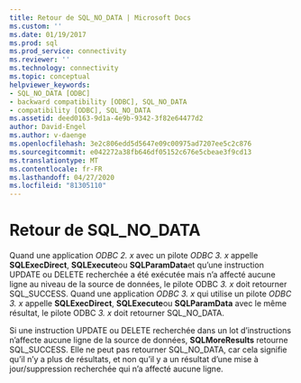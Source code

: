 ```yaml
---
title: Retour de SQL_NO_DATA | Microsoft Docs
ms.custom: ''
ms.date: 01/19/2017
ms.prod: sql
ms.prod_service: connectivity
ms.reviewer: ''
ms.technology: connectivity
ms.topic: conceptual
helpviewer_keywords:
- SQL_NO_DATA [ODBC]
- backward compatibility [ODBC], SQL_NO_DATA
- compatibility [ODBC], SQL_NO_DATA
ms.assetid: deed0163-9d1a-4e9b-9342-3f82e64477d2
author: David-Engel
ms.author: v-daenge
ms.openlocfilehash: 3e2c806edd5d5647e09c00975ad7207ee5c2c876
ms.sourcegitcommit: e042272a38fb646df05152c676e5cbeae3f9cd13
ms.translationtype: MT
ms.contentlocale: fr-FR
ms.lasthandoff: 04/27/2020
ms.locfileid: "81305110"
---
```

# <a name="returning-sql_no_data"></a>Retour de SQL_NO_DATA
Quand une application *ODBC 2. x* avec un pilote *ODBC 3. x* appelle **SQLExecDirect**, **SQLExecute**ou **SQLParamData**et qu’une instruction UPDATE ou DELETE recherchée a été exécutée mais n’a affecté aucune ligne au niveau de la source de données, le pilote ODBC *3. x* doit retourner SQL_SUCCESS. Quand une application *ODBC 3. x* qui utilise un pilote *ODBC 3. x* appelle **SQLExecDirect**, **SQLExecute**ou **SQLParamData** avec le même résultat, le pilote ODBC *3. x* doit retourner SQL_NO_DATA.  
  
 Si une instruction UPDATE ou DELETE recherchée dans un lot d’instructions n’affecte aucune ligne de la source de données, **SQLMoreResults** retourne SQL_SUCCESS. Elle ne peut pas retourner SQL_NO_DATA, car cela signifie qu’il n’y a plus de résultats, et non qu’il y a un résultat d’une mise à jour/suppression recherchée qui n’a affecté aucune ligne.
